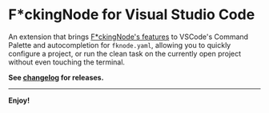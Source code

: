 # F\*ckingNode for Visual Studio Code

An extension that brings [F\*ckingNode's features](https://github.com/FuckingNode/FuckingNode) to VSCode's Command Palette and autocompletion for `fknode.yaml`, allowing you to quickly configure a project, or run the clean task on the currently open project without even touching the terminal.

**See [changelog](CHANGELOG.md) for releases.**

---

**Enjoy!**
